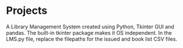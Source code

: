 # Projects
A Library Management System created using Python, Tkinter GUI and pandas. 
The built-in tkinter package makes it OS independent. 
In the LMS.py file, replace the filepaths for the issued and book list CSV files.
